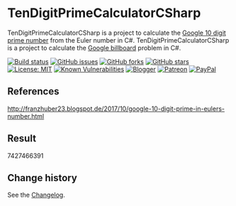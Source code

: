 # TenDigitPrimeCalculatorCSharp
TenDigitPrimeCalculatorCSharp is a project to calculate the [Google 10 digit prime number](https://mkaz.blog/math/google-billboard-problems/) from the Euler number in C#.
TenDigitPrimeCalculatorCSharp is a project to calculate the [Google billboard](https://mkaz.blog/math/google-billboard-problems/) problem in C#.

[![Build status](https://ci.appveyor.com/api/projects/status/tfsrpp2uvy2187l1?svg=true)](https://ci.appveyor.com/project/SeppPenner/tendigitprimecalculatorcsharp)
[![GitHub issues](https://img.shields.io/github/issues/SeppPenner/TenDigitPrimeCalculatorCSharp.svg)](https://github.com/SeppPenner/TenDigitPrimeCalculatorCSharp/issues)
[![GitHub forks](https://img.shields.io/github/forks/SeppPenner/TenDigitPrimeCalculatorCSharp.svg)](https://github.com/SeppPenner/TenDigitPrimeCalculatorCSharp/network)
[![GitHub stars](https://img.shields.io/github/stars/SeppPenner/TenDigitPrimeCalculatorCSharp.svg)](https://github.com/SeppPenner/TenDigitPrimeCalculatorCSharp/stargazers)
[![License: MIT](https://img.shields.io/badge/License-MIT-blue.svg)](https://raw.githubusercontent.com/SeppPenner/TenDigitPrimeCalculatorCSharp/master/License.txt)
[![Known Vulnerabilities](https://snyk.io/test/github/SeppPenner/TenDigitPrimeCalculatorCSharp/badge.svg)](https://snyk.io/test/github/SeppPenner/TenDigitPrimeCalculatorCSharp)
[![Blogger](https://img.shields.io/badge/Follow_me_on-blogger-orange)](https://franzhuber23.blogspot.de/)
[![Patreon](https://img.shields.io/badge/Patreon-F96854?logo=patreon&logoColor=white)](https://patreon.com/SeppPennerOpenSourceDevelopment)
[![PayPal](https://img.shields.io/badge/PayPal-00457C?logo=paypal&logoColor=white)](https://paypal.me/th070795)

## References
http://franzhuber23.blogspot.de/2017/10/google-10-digit-prime-in-eulers-number.html

## Result
7427466391

Change history
--------------

See the [Changelog](https://github.com/SeppPenner/TenDigitPrimeCalculatorCSharp/blob/master/Changelog.md).